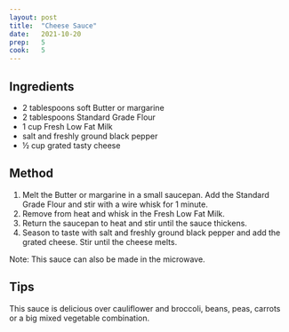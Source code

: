 ```yaml
---
layout: post
title:  "Cheese Sauce"
date:   2021-10-20
prep:   5
cook:   5
---
```


## Ingredients

- 2 tablespoons soft Butter or margarine
- 2 tablespoons Standard Grade Flour
- 1 cup Fresh Low Fat Milk
- salt and freshly ground black pepper
- ½ cup grated tasty cheese

## Method

1. Melt the Butter or margarine in a small saucepan. Add the Standard Grade Flour and stir with a wire whisk for 1 minute.
2. Remove from heat and whisk in the Fresh Low Fat Milk.
3. Return the saucepan to heat and stir until the sauce thickens.
4. Season to taste with salt and freshly ground black pepper and add the grated cheese. Stir until the cheese melts.

Note: This sauce can also be made in the microwave.

## Tips
This sauce is delicious over cauliflower and broccoli, beans, peas, carrots or a big mixed vegetable combination.
